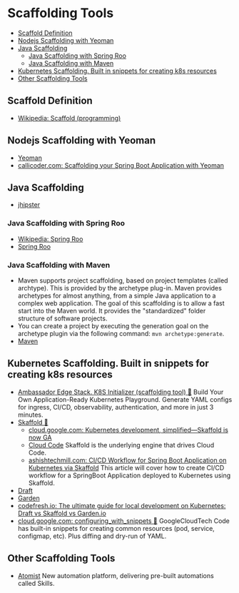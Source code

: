 # Scaffolding Tools
- [Scaffold Definition](#scaffold-definition)
- [Nodejs Scaffolding with Yeoman](#nodejs-scaffolding-with-yeoman)
- [Java Scaffolding](#java-scaffolding)
	- [Java Scaffolding with Spring Roo](#java-scaffolding-with-spring-roo)
	- [Java Scaffolding with Maven](#java-scaffolding-with-maven)
- [Kubernetes Scaffolding. Built in snippets for creating k8s resources](#kubernetes-scaffolding-built-in-snippets-for-creating-k8s-resources)
- [Other Scaffolding Tools](#other-scaffolding-tools)

## Scaffold Definition 
- [Wikipedia: Scaffold (programming)](https://en.wikipedia.org/wiki/Scaffold_(programming))

## Nodejs Scaffolding with Yeoman
- [Yeoman](https://en.wikipedia.org/wiki/Yeoman_(software))
- [callicoder.com: Scaffolding your Spring Boot Application with Yeoman](https://www.callicoder.com/scaffolding-your-spring-boot-application/)

## Java Scaffolding 
- [jhipster](https://www.jhipster.tech/)
### Java Scaffolding with Spring Roo
- [Wikipedia: Spring Roo](https://en.wikipedia.org/wiki/Spring_Roo)
- [Spring Roo](https://projects.spring.io/spring-roo/)

### Java Scaffolding with Maven
- Maven supports project scaffolding, based on project templates (called archtype). This is provided by the archetype plug-in. Maven provides archetypes for almost anything, from a simple Java application to a complex web application. The goal of this scaffolding is to allow a fast start into the Maven world. It provides the "standardized" folder structure of software projects.
- You can create a project by executing the generation goal on the archetype plugin via the following command: ```mvn archetype:generate```.
- [Maven](maven-gradle.md)

## Kubernetes Scaffolding. Built in snippets for creating k8s resources
- [Ambassador Edge Stack. K8S Initializer  (scaffolding tool) 🌟](https://app.getambassador.io/) Build Your Own Application-Ready Kubernetes Playground. Generate YAML configs for ingress, CI/CD, observability, authentication, and more in just 3 minutes.
- [Skaffold 🌟](https://skaffold.dev/)
  - [cloud.google.com: Kubernetes development, simplified—Skaffold is now GA](https://cloud.google.com/blog/products/application-development/kubernetes-development-simplified-skaffold-is-now-ga)
  - [Cloud Code](https://cloud.google.com/code) Skaffold is the underlying engine that drives Cloud Code.
  - [ashishtechmill.com: CI/CD Workflow for Spring Boot Application on Kubernetes via Skaffold](https://ashishtechmill.com/cicd-workflow-for-spring-boot-application-on-kubernetes-via-skaffold) This article will cover how to create CI/CD workflow for a SpringBoot Application deployed to Kubernetes using Skaffold.
- [Draft](https://draft.sh/)
- [Garden](https://garden.io/)
- [codefresh.io: The ultimate guide for local development on Kubernetes: Draft vs Skaffold vs Garden.io](https://codefresh.io/howtos/local-k8s-draft-skaffold-garden/)
- [cloud.google.com: configuring_with_snippets 🌟](https://cloud.google.com/code/docs/vscode/yaml-editing#configuring_with_snippets) GoogleCloudTech Code has built-in snippets for creating common resources (pod, service, configmap, etc). Plus diffing and dry-run of YAML.

## Other Scaffolding Tools
- [Atomist](https://go.atomist.com/) New automation platform, delivering pre-built automations called Skills. 